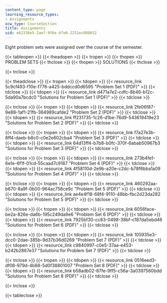 ```yaml
---
content_type: page
learning_resource_types:
- Assignments
ocw_type: CourseSection
title: Assignments
uid: e62338e5-2aef-9f6e-6fe0-2251ec080652
---
```


Eight problem sets were assigned over the course of the semester.

{{< tableopen >}}
{{< theadopen >}}
{{< tropen >}}
{{< thopen >}}
PROBLEM SETS
{{< thclose >}}
{{< thopen >}}
SOLUTIONS
{{< thclose >}}

{{< trclose >}}

{{< theadclose >}}
{{< tropen >}}
{{< tdopen >}}
{{< resource_link 5c9cf493-f10e-f776-a425-bddccd0d6595 "Problem Set 1 (PDF)" >}}
{{< tdclose >}}
{{< tdopen >}}
{{< resource_link d471a7e2-cdfc-8b46-b12c-5da90a7bcdc0 "Solutions for Problem Set 1 (PDF)" >}}
{{< tdclose >}}

{{< trclose >}}
{{< tropen >}}
{{< tdopen >}}
{{< resource_link 2fe06f87-9e88-1af1-21fb-364989cafde2 "Problem Set 2 (PDF)" >}}
{{< tdclose >}}
{{< tdopen >}}
{{< resource_link ff231735-1c26-d1be-76d9-543619419e23 "Solutions for Problem Set 2 (PDF)" >}}
{{< tdclose >}}

{{< trclose >}}
{{< tropen >}}
{{< tdopen >}}
{{< resource_link f7a27e3b-8ff4-daeb-b8c0-c0e2e602cba4 "Problem Set 3 (PDF)" >}}
{{< tdclose >}}
{{< tdopen >}}
{{< resource_link 64d13ff4-b7b8-b0fc-370f-6abab50967b3 "Solutions for Problem Set 3 (PDF)" >}}
{{< tdclose >}}

{{< trclose >}}
{{< tropen >}}
{{< tdopen >}}
{{< resource_link 273b4fe1-6e1e-6f1f-01cd-55caad7c9187 "Problem Set 4 (PDF)" >}}
{{< tdclose >}}
{{< tdopen >}}
{{< resource_link 4f58110d-2e9b-a20e-c2dc-b78f6bba1a09 "Solutions for Problem Set 4 (PDF)" >}}
{{< tdclose >}}

{{< trclose >}}
{{< tropen >}}
{{< tdopen >}}
{{< resource_link 460292aa-b670-8a9f-0b00-964ac756ce9c "Problem Set 5 (PDF)" >}}
{{< tdclose >}}
{{< tdopen >}}
{{< resource_link ae4e4f18-68f4-9110-48bb-fbc2d23da282 "Solutions for Problem Set 5 (PDF)" >}}
{{< tdclose >}}

{{< trclose >}}
{{< tropen >}}
{{< tdopen >}}
{{< resource_link 6056face-be2a-826e-da6b-195c249da9e6 "Problem Set 6 (PDF)" >}}
{{< tdclose >}}
{{< tdopen >}}
{{< resource_link 7925bf30-cc83-0498-38bf-c187da5ebd46 "Solutions for Problem Set 6 (PDF)" >}}
{{< tdclose >}}

{{< trclose >}}
{{< tropen >}}
{{< tdopen >}}
{{< resource_link 105935e3-dcc0-2dae-385b-9d37b36d0269 "Problem Set 7 (PDF)" >}}
{{< tdclose >}}
{{< tdopen >}}
{{< resource_link c9840997-c0e5-37aa-e453-b242b2867e37 "Solutions for Problem Set 7 (PDF)" >}}
{{< tdclose >}}

{{< trclose >}}
{{< tropen >}}
{{< tdopen >}}
{{< resource_link 0516eed3-df08-979d-4b68-5d0f38801007 "Problem Set 8 (PDF)" >}}
{{< tdclose >}}
{{< tdopen >}}
{{< resource_link b58adb02-87fe-9ff5-c56a-3a0397560bdd "Solutions for Problem Set 8 (PDF)" >}}
{{< tdclose >}}

{{< trclose >}}

{{< tableclose >}}